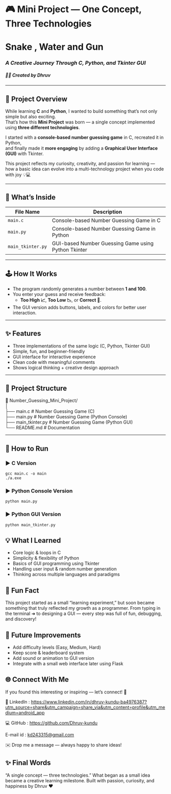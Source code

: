 # 🎮 Mini Project — One Concept, Three Technologies  
# Snake  , Water and Gun
### *A Creative Journey Through C, Python, and Tkinter GUI*  
##### 👨‍💻 Created by **Dhruv**

---

## 🌟 Project Overview

While learning **C** and **Python**, I wanted to build something that’s not only simple but also exciting.  
That’s how this **Mini Project** was born — a single concept implemented using **three different technologies**.

I started with a **console-based number guessing game** in C, recreated it in Python,  
and finally made it **more engaging** by adding a **Graphical User Interface (GUI)** with Tkinter.  

This project reflects my curiosity, creativity, and passion for learning —  
how a basic idea can evolve into a multi-technology project when you code with joy 💡💻

---

## 🧠 What’s Inside

| File Name | Description |
|------------|--------------|
| `main.c` | Console-based Number Guessing Game in C |
| `main.py` | Console-based Number Guessing Game in Python |
| `main_tkinter.py` | GUI-based Number Guessing Game using Python Tkinter |

---

## 🕹️ How It Works

- The program randomly generates a number between **1 and 100**.  
- You enter your guess and receive feedback:  
  - **Too High 📈**, **Too Low 📉**, or **Correct 🎉**.  
- The GUI version adds buttons, labels, and colors for better user interaction.  

---

## ✨ Features

- Three implementations of the same logic (C, Python, Tkinter GUI)  
- Simple, fun, and beginner-friendly  
- GUI interface for interactive experience  
- Clean code with meaningful comments  
- Shows logical thinking + creative design approach  

---

## 📁 Project Structure

📂 Number_Guessing_Mini_Project/\
│\
├── main.c # Number Guessing Game (C)\
├── main.py # Number Guessing Game (Python Console)\
├── main_tkinter.py # Number Guessing Game (Python GUI)\
└── README.md # Documentation


---

## 🚀 How to Run

### ▶️ C Version
```
gcc main.c -o main
./a.exe
```
### ▶️ Python Console Version
```
python main.py
```

### ▶️ Python GUI Version
```
python main_tkinter.py
```

## 💡 What I Learned

- Core logic & loops in C
- Simplicity & flexibility of Python
- Basics of GUI programming using Tkinter
- Handling user input & random number generation
- Thinking across multiple languages and paradigms

## 🎉 Fun Fact

This project started as a small “learning experiment,”
but soon became something that truly reflected my growth as a programmer.
From typing in the terminal ➜ to designing a GUI — every step was full of fun, debugging, and discovery!

## 🧩 Future Improvements
- Add difficulty levels (Easy, Medium, Hard)
- Keep score & leaderboard system
- Add sound or animation to GUI version
- Integrate with a small web interface later using Flask

## 🌐 Connect With Me

If you found this interesting or inspiring — let’s connect! 🚀

💼 LinkedIn : https://www.linkedin.com/in/dhruv-kundu-ba4976387?utm_source=share&utm_campaign=share_via&utm_content=profile&utm_medium=android_app

💻 GitHub : https://github.com/Dhruv-kundu

E-mail id : kd243315@gmail.com

✉️ Drop me a message — always happy to share ideas!

## ✨ Final Words

“A single concept — three technologies.”
What began as a small idea became a creative learning milestone.
Built with passion, curiosity, and happiness by Dhruv ❤️